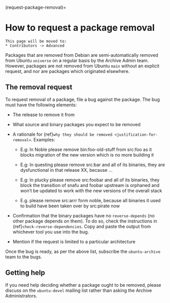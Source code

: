 (request-package-removal)=
# How to request a package removal

```{note}
This page will be moved to:
* Contributors -> Advanced
```

Packages that are removed from Debian are semi-automatically removed from
Ubuntu `universe` on a regular basis by the Archive Admin team. However, packages
are not removed from Ubuntu `main` without an explicit request, and nor are
packages which originated elsewhere.

## The removal request

To request removal of a package, file a bug against the package. The bug must
have the following elements:

* The release to remove it from

* What source and binary packages you expect to be removed

* A rationale for {ref}`why they should be removed <justification-for-removal>`. Examples:

  * E.g: In Noble please remove bin:foo-old-stuff from src:foo as it blocks
    migration of the new version which is no more building it

  * E.g: In questing please remove src:bar and all of its binaries, they are dysfunctional in that release XX, because …

  * E.g: In plucky please remove src:foobar and all of its binaries, they block the transition of snafu and foobar upstream is orphaned and won’t be updated to work with the new versions of the overall stack

  * E.g. please remove src:arrr form noble, because all binaries it used to build have been taken over by src:pirate now

* Confirmation that the binary packages have no `reverse-depends` (no other package
  depends on them). To do so, check the instructions in {ref}`check-reverse-dependencies`.
  Copy and paste the output from whichever tool you use into the bug.

* Mention if the request is limited to a particular architecture

Once the bug is ready, as per the above list, subscribe the `ubuntu-archive`
team to the bugs.

## Getting help

If you need help deciding whether a package ought to be removed,
please discuss on the `ubuntu-devel` mailing list rather than asking the
Archive Administrators.



